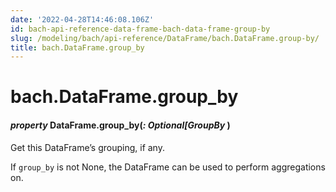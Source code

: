 ```yaml
---
date: '2022-04-28T14:46:08.106Z'
id: bach-api-reference-data-frame-bach-data-frame-group-by
slug: /modeling/bach/api-reference/DataFrame/bach.DataFrame.group-by/
title: bach.DataFrame.group_by
---
```


# bach.DataFrame.group_by


#### _property_ DataFrame.group_by(_: Optional[GroupBy_ )
Get this DataFrame’s grouping, if any.

If `group_by` is not None, the DataFrame can be used to perform aggregations on.

<!-- !! processed by numpydoc !! -->

